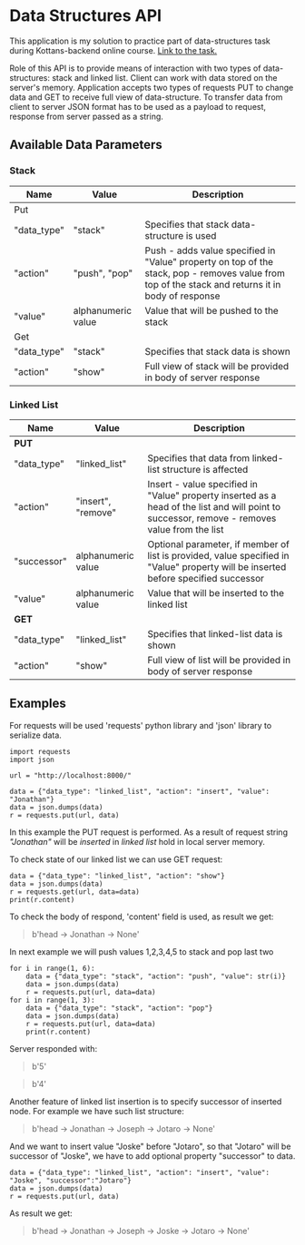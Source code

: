 # Data Structures API

This application is my solution to practice part of data-structures task during Kottans-backend online course. [Link to the task.](https://github.com/kottans/backend/blob/master/tasks/data-structures.md)

Role of this API is to provide means of interaction with two types of data-structures: stack and linked list. Client can work with data stored on the server's memory. Application accepts two types of requests PUT to change data and GET to receive full view of data-structure. To transfer data from client to server JSON format has to be used as a payload to request, response from server passed as a string.

## Available Data Parameters

### Stack

| Name        | Value              | Description                                                                                                                                       |
| ----------- | ------------------ | ------------------------------------------------------------------------------------------------------------------------------------------------- |
| Put         |
| "data_type" | "stack"            | Specifies that stack data-structure is used                                                                                                       |
| "action"    | "push", "pop"      | Push - adds value specified in "Value" property on top of the stack, pop - removes value from top of the stack and returns it in body of response |
| "value"     | alphanumeric value | Value that will be pushed to the stack                                                                                                            |
| Get         |
| "data_type" | "stack"            | Specifies that stack data is shown                                                                                                                |
| "action"    | "show"             | Full view of stack will be provided in body of server response                                                                                    |

### Linked List

| Name        | Value              | Description                                                                                                                                   |
| ----------- | ------------------ | --------------------------------------------------------------------------------------------------------------------------------------------- |
| **PUT**     |
| "data_type" | "linked_list"      | Specifies that data from linked-list structure is affected                                                                                    |
| "action"    | "insert", "remove" | Insert - value specified in "Value" property inserted as a head of the list and will point to successor, remove - removes value from the list |
| "successor" | alphanumeric value | Optional parameter, if member of list is provided, value specified in "Value" property will be inserted before specified successor            |
| "value"     | alphanumeric value | Value that will be inserted to the linked list                                                                                                |
| **GET**     |
| "data_type" | "linked_list"      | Specifies that linked-list data is shown                                                                                                      |
| "action"    | "show"             | Full view of list will be provided in body of server response                                                                                 |

## Examples

For requests will be used 'requests' python library and 'json' library to serialize data.

    import requests
    import json

    url = "http://localhost:8000/"

    data = {"data_type": "linked_list", "action": "insert", "value": "Jonathan"}
    data = json.dumps(data)
    r = requests.put(url, data)

In this example the PUT request is performed. As a result of request string _"Jonathan"_ will be _inserted_ in _linked list_ hold in local server memory.

To check state of our linked list we can use GET request:

    data = {"data_type": "linked_list", "action": "show"}
    data = json.dumps(data)
    r = requests.get(url, data=data)
    print(r.content)

To check the body of respond, 'content' field is used, as result we get:

> b'head -> Jonathan -> None'

In next example we will push values 1,2,3,4,5 to stack and pop last two

    for i in range(1, 6):
        data = {"data_type": "stack", "action": "push", "value": str(i)}
        data = json.dumps(data)
        r = requests.put(url, data=data)
    for i in range(1, 3):
        data = {"data_type": "stack", "action": "pop"}
        data = json.dumps(data)
        r = requests.put(url, data=data)
        print(r.content)

Server responded with:

> b'5'

> b'4'

Another feature of linked list insertion is to specify successor of inserted node. For example we have such list structure:

> b'head -> Jonathan -> Joseph -> Jotaro -> None'

And we want to insert value "Joske" before "Jotaro", so that "Jotaro" will be successor of "Joske", we have to add optional property "successor" to data.

    data = {"data_type": "linked_list", "action": "insert", "value": "Joske", "successor":"Jotaro"}
    data = json.dumps(data)
    r = requests.put(url, data)

As result we get:

> b'head -> Jonathan -> Joseph -> Joske -> Jotaro -> None'
